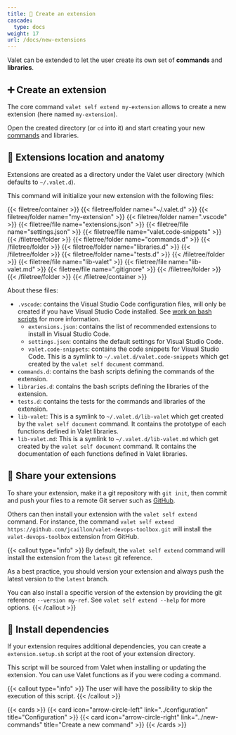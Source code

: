 ```yaml
---
title: 🧱 Create an extension
cascade:
  type: docs
weight: 17
url: /docs/new-extensions
---
```


Valet can be extended to let the user create its own set of **commands** and **libraries**.

## ➕ Create an extension

The core command `valet self extend my-extension` allows to create a new extension (here named `my-extension`).

Open the created directory (or `cd` into it) and start creating your new [commands][new-commands] and libraries.

## 📂 Extensions location and anatomy

Extensions are created as a directory under the Valet user directory (which defaults to `~/.valet.d`).

This command will initialize your new extension with the following files:

{{< filetree/container >}}
  {{< filetree/folder name="~/.valet.d" >}}
    {{< filetree/folder name="my-extension" >}}
      {{< filetree/folder name=".vscode" >}}
        {{< filetree/file name="extensions.json" >}}
        {{< filetree/file name="settings.json" >}}
        {{< filetree/file name="valet.code-snippets" >}}
      {{< /filetree/folder >}}
      {{< filetree/folder name="commands.d" >}}
      {{< /filetree/folder >}}
      {{< filetree/folder name="libraries.d" >}}
      {{< /filetree/folder >}}
      {{< filetree/folder name="tests.d" >}}
      {{< /filetree/folder >}}
      {{< filetree/file name="lib-valet" >}}
      {{< filetree/file name="lib-valet.md" >}}
      {{< filetree/file name=".gitignore" >}}
    {{< /filetree/folder >}}
  {{< /filetree/folder >}}
{{< /filetree/container >}}

About these files:

- `.vscode`: contains the Visual Studio Code configuration files, will only be created if you have Visual Studio Code installed. See [work on bash scripts][work-on-bash-scripts] for more information.
  - `extensions.json`: contains the list of recommended extensions to install in Visual Studio Code.
  - `settings.json`: contains the default settings for Visual Studio Code.
  - `valet.code-snippets`: contains the code snippets for Visual Studio Code. This is a symlink to `~/.valet.d/valet.code-snippets` which get created by the `valet self document` command.
- `commands.d`: contains the bash scripts defining the commands of the extension.
- `libraries.d`: contains the bash scripts defining the libraries of the extension.
- `tests.d`: contains the tests for the commands and libraries of the extension.
- `lib-valet`: This is a symlink to `~/.valet.d/lib-valet` which get created by the `valet self document` command. It contains the prototype of each functions defined in Valet libraries.
- `lib-valet.md`: This is a symlink to `~/.valet.d/lib-valet.md` which get created by the `valet self document` command. It contains the documentation of each functions defined in Valet libraries.

## 🛜 Share your extensions

To share your extension, make it a git repository with `git init`, then commit and push your files to a remote Git server such as [GitHub][github].

Others can then install your extension with the `valet self extend` command. For instance, the command `valet self extend https://github.com/jcaillon/valet-devops-toolbox.git` will install the `valet-devops-toolbox` extension from GitHub.

{{< callout type="info" >}}
  By default, the `valet self extend` command will install the extension from the `latest` git reference.

  As a best practice, you should version your extension and always push the latest version to the `latest` branch.

  You can also install a specific version of the extension by providing the git reference `--version my-ref`. See `valet self extend --help` for more options.
{{< /callout >}}

## 🚧 Install dependencies

If your extension requires additional dependencies, you can create a `extension.setup.sh` script at the root of your extension directory.

This script will be sourced from Valet when installing or updating the extension. You can use Valet functions as if you were coding a command.

{{< callout type="info" >}}
The user will have the possibility to skip the execution of this script.
{{< /callout >}}

{{< cards >}}
  {{< card icon="arrow-circle-left" link="../configuration" title="Configuration" >}}
  {{< card icon="arrow-circle-right" link="../new-commands" title="Create a new command" >}}
{{< /cards >}}

[work-on-bash-scripts]: ../work-on-bash-scripts
[new-commands]: ../new-commands
[github]: https://github.com/
